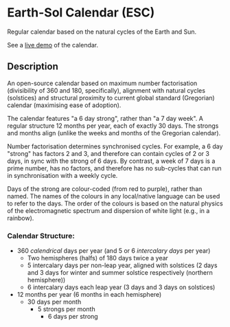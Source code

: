 # Earth-Sol Calendar (ESC)
Regular calendar based on the natural cycles of the Earth and Sun.

See a [live demo](https://larcombe.io/esc) of the calendar.

## Description

An open-source calendar based on maximum number factorisation (divisibility of 360 and 180, specifically), alignment with natural cycles (solstices) and structural proximity to current global standard (Gregorian) calendar (maximising ease of adoption).

The calendar features "a 6 day strong", rather than "a 7 day week". A regular structure 12 months per year, each of exactly 30 days. The strongs and months align (unlike the weeks and months of the Gregorian calendar).

Number factorisation determines synchronised cycles. For example, a 6 day "strong" has factors 2 and 3, and therefore can contain cycles of 2 or 3 days, in sync with the strong of 6 days. By contrast, a week of 7 days is a prime number, has no factors, and therefore has no sub-cycles that can run in synchronisation with a weekly cycle.

Days of the strong are colour-coded (from red to purple), rather than named. The names of the colours in any local/native language can be used to refer to the days. The order of the colours is based on the natural physics of the electromagnetic spectrum and dispersion of white light (e.g., in a rainbow).

### Calendar Structure:

* 360 *calendrical* days per year (and 5 or 6 *intercalary days* per year)
    * Two hemispheres (halfs) of 180 days twice a year
    * 5 intercalary days per non-leap year, aligned with solstices (2 days and 3 days for winter and summer solstice respectively (northern hemisphere))
    * 6 intercalary days each leap year (3 days and 3 days on solstices)
* 12 months per year (6 months in each hemisphere)
    * 30 days per month
        * 5 strongs per month
            * 6 days per strong
